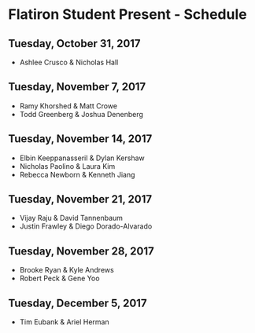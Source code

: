 # Flatiron Student Present - Schedule

## Tuesday, October 31, 2017
+ Ashlee Crusco &	Nicholas Hall

## Tuesday, November 7, 2017
+ Ramy Khorshed &	Matt Crowe
+ Todd Greenberg & Joshua Denenberg

## Tuesday, November 14, 2017
+ Elbin Keeppanasseril & Dylan Kershaw
+ Nicholas Paolino & Laura Kim
+ Rebecca Newborn & Kenneth Jiang

## Tuesday, November 21, 2017
+ Vijay Raju & David Tannenbaum
+ Justin Frawley & Diego Dorado-Alvarado

## Tuesday, November 28, 2017
+ Brooke Ryan & Kyle Andrews
+ Robert Peck & Gene Yoo

## Tuesday, December 5, 2017
+ Tim Eubank & Ariel Herman
